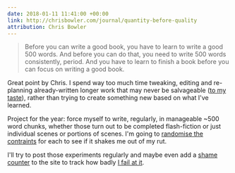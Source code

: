 ```yaml
---
date: 2018-01-11 11:41:00 +00:00
link: http://chrisbowler.com/journal/quantity-before-quality
attribution: Chris Bowler
---
```


> Before you can write a good book, you have to learn to write a good 500 words. And before you can do that, you need to write 500 words consistently, period. And you have to learn to finish a book before you can focus on writing a good book.

Great point by Chris. I spend way too much time tweaking, editing and re-planning already-written longer work that may never be salvageable ([to my taste](https://duckduckgo.com/?q=ira+glass+the+gap "'The Gap'")), rather than trying to create something new based on what I've learned.

Project for the year: force myself to write, regularly, in manageable ~500 word chunks, whether those turn out to be completed flash-fiction or just individual scenes or portions of scenes. I'm going to [randomise the contraints](/random/) for each to see if it shakes me out of my rut.

I'll try to post those experiments regularly and maybe even add a [shame counter](/now/) to the site to track how badly [I fail at it](https://duckduckgo.com/?q=yoda+failure+teacher+is).
